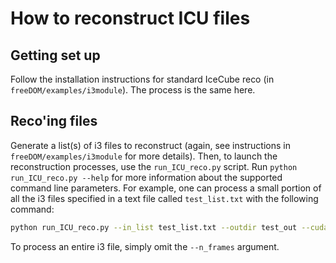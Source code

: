 # How to reconstruct ICU files

## Getting set up

Follow the installation instructions for standard IceCube reco (in `freeDOM/examples/i3module`). The process is the same here.  

## Reco'ing files

Generate a list(s) of i3 files to reconstruct (again, see instructions in `freeDOM/examples/i3module` for more details). Then, to launch the reconstruction processes, use the `run_ICU_reco.py` script. Run `python run_ICU_reco.py --help` for more information about the supported command line parameters. For example, one can process a small portion of all the i3 files specified in a text file called `test_list.txt` with the following command:
```sh
python run_ICU_reco.py --in_list test_list.txt --outdir test_out --cuda_device 0 --n_frames 11
```

To process an entire i3 file, simply omit the `--n_frames` argument.
